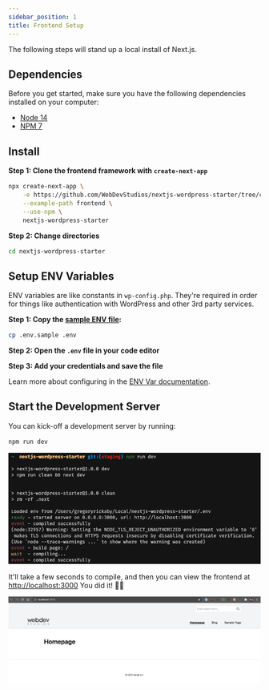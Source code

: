 ```yaml
---
sidebar_position: 1
title: Frontend Setup
---
```


The following steps will stand up a local install of Next.js.

## Dependencies

Before you get started, make sure you have the following dependencies installed on your computer:

- [Node 14](https://nodejs.org/en/)
- [NPM 7](https://nodejs.org/en/)

## Install

**Step 1: Clone the frontend framework with `create-next-app`**

```bash
npx create-next-app \
    -e https://github.com/WebDevStudios/nextjs-wordpress-starter/tree/canary \
    --example-path frontend \
    --use-npm \
    nextjs-wordpress-starter
```

**Step 2: Change directories**

```bash
cd nextjs-wordpress-starter
```

## Setup ENV Variables

ENV variables are like constants in `wp-config.php`. They're required in order for things like authentication with WordPress and other 3rd party services.

**Step 1: Copy the [sample ENV file](https://github.com/WebDevStudios/nextjs-wordpress-starter/blob/main/.env.sample):**

```bash
cp .env.sample .env
```

**Step 2: Open the `.env` file in your code editor**

**Step 3: Add your credentials and save the file**

Learn more about configuring in the [ENV Var documentation](/docs/frontend/env-variables).

## Start the Development Server

You can kick-off a development server by running:

```bash
npm run dev
```

![screenshot](/img/screenshot-npm-run-dev.png)

It'll take a few seconds to compile, and then you can view the frontend at <http://localhost:3000> You did it! 👏🏻

![screenshot](/img/screenshot-frontend.png)
